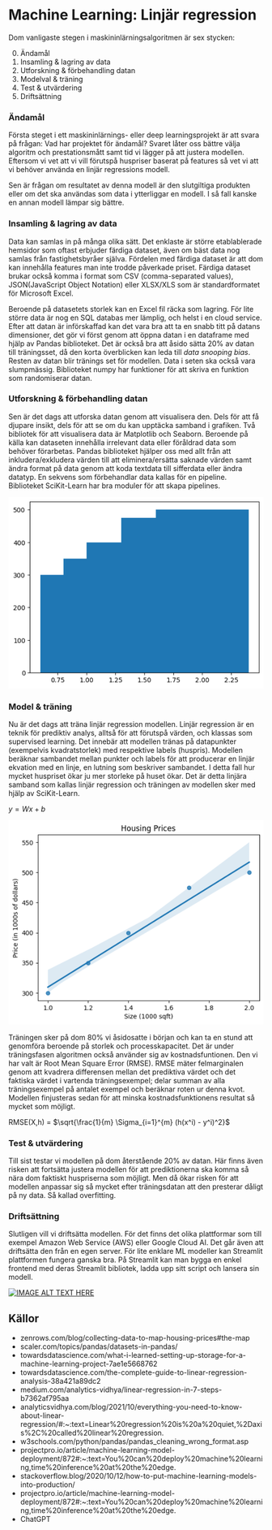 # Machine Learning: Linjär regression 

Dom vanligaste stegen i maskininlärningsalgoritmen är sex stycken: 

0) Ändamål
1) Insamling & lagring av data 
2) Utforskning & förbehandling datan 
3) Modelval & träning 
4) Test & utvärdering
5) Driftsättning

### Ändamål
Första steget i ett maskininlärnings- eller deep learningsprojekt är att svara på frågan: Vad har projektet för ändamål? Svaret låter oss bättre välja algoritm och prestationsmått samt tid vi lägger på att justera modellen. Eftersom vi vet att vi vill förutspå huspriser baserat på features så vet vi att vi behöver använda en linjär regressions modell.

Sen är frågan om resultatet av denna modell är den slutgiltiga produkten eller om det ska användas som data i ytterliggar en modell.
I så fall kanske en annan modell lämpar sig bättre.


### Insamling & lagring av data

Data kan samlas in på många olika sätt. Det enklaste är större etablablerade hemsidor som oftast erbjuder färdiga dataset, även om bäst data nog samlas från fastighetsbyråer själva. Fördelen med färdiga dataset är att dom kan innehålla features man inte trodde påverkade priset. Färdiga dataset brukar också komma i format som CSV (comma-separated values), JSON(JavaScript Object Notation) eller XLSX/XLS som är standardformatet för Microsoft Excel.

Beroende på datasetets storlek kan en Excel fil räcka som lagring. För lite större data är nog en SQL databas mer lämplig, och helst i en cloud service.
Efter att datan är införskaffad kan det vara bra att ta en snabb titt på datans dimensioner, det gör vi först genom att öppna datan i en dataframe med hjälp av Pandas biblioteket. Det är också bra att åsido sätta 20% av datan till träningsset, då den korta överblicken kan leda till _data snooping bias_.
Resten av datan blir tränings set för modellen. Data i seten ska också vara slumpmässig. Biblioteket numpy har funktioner för att skriva en funktion som randomiserar datan.


### Utforskning & förbehandling datan
Sen är det dags att utforska datan genom att visualisera den. Dels för att få djupare insikt, dels för att se om du kan upptäcka samband i grafiken. Två bibliotek för att visualisera data är Matplotlib och Seaborn. Beroende på källa kan dataseten innehålla irrelevant data eller föråldrad data som behöver förarbetas. Pandas biblioteket hjälper oss med allt från att inkludera/exkludera värden till att eliminera/ersätta saknade värden samt ändra format på data genom att koda textdata till sifferdata eller ändra datatyp. En sekvens som förbehandlar data kallas för en pipeline. Biblioteket SciKit-Learn har bra moduler för att skapa pipelines.

![Graf](https://github.com/koop46/koop46/blob/main/output1.png?raw=true)

### Model & träning
Nu är det dags att träna linjär regression modellen. Linjär regression är en teknik för prediktiv analys, alltså för att förutspå värden, och klassas som supervised learning. Det innebär att modellen tränas på datapunkter (exempelvis kvadratstorlek) med respektive labels (huspris). Modellen beräknar sambandet mellan punkter och labels för att producerar en linjär ekvation med en linje, en lutning som beskriver sambandet. I detta fall hur mycket huspriset ökar ju mer storleke på huset ökar. Det är detta linjära samband som kallas linjär regression och träningen av modellen sker med hjälp av SciKit-Learn.


$y = Wx + b$

![Graf](https://github.com/koop46/koop46/blob/main/output.png?raw=true)

Träningen sker på dom 80% vi åsidosatte i början och kan ta en stund att genomföra beroende på storlek och processkapacitet. Det är under träningsfasen algoritmen också använder sig av kostnadsfuntionen. Den vi har valt är Root Mean Square Error (RMSE). RMSE mäter felmarginalen genom att kvadrera differensen mellan det prediktiva värdet och det faktiska värdet i vartenda träningsexempel; delar summan av alla träningsexempel på antalet exempel och beräknar roten ur denna kvot. Modellen finjusteras sedan för att minska kostnadsfunktionens resultat så mycket som möjligt.


RMSE(X,h) = $\sqrt{\frac{1}{m} \Sigma_{i=1}^{m} (h(x^i) - y^i)^2}$

### Test & utvärdering 

Till sist testar vi modellen på dom återstående 20% av datan. Här finns även risken att fortsätta justera modellen för att prediktionerna ska komma så nära dom faktiskt huspriserna som möjligt. Men då ökar risken för att modellen anpassar sig så mycket efter träningsdatan att den presterar dåligt på ny data. Så kallad overfitting.


### Driftsättning 

Slutligen vill vi driftsätta modellen. För det finns det olika plattformar som till exempel Amazon Web Service (AWS) eller Google Cloud AI. Det går även att driftsätta den från en egen server. För lite enklare ML modeller kan Streamlit plattformen fungera ganska bra. 
På Streamlit kan man bygga en enkel frontend med deras Streamlit bibliotek, ladda upp sitt script och lansera sin modell.



[![IMAGE ALT TEXT HERE](https://img.youtube.com/vi/8M20LyCZDOY/0.jpg)](https://www.youtube.com/watch?v=8M20LyCZDOY)



## Källor

- zenrows.com/blog/collecting-data-to-map-housing-prices#the-map 
- scaler.com/topics/pandas/datasets-in-pandas/ 
- towardsdatascience.com/what-i-learned-setting-up-storage-for-a-machine-learning-project-7ae1e5668762 
- towardsdatascience.com/the-complete-guide-to-linear-regression-analysis-38a421a89dc2 
- medium.com/analytics-vidhya/linear-regression-in-7-steps-b7362af795aa 
- analyticsvidhya.com/blog/2021/10/everything-you-need-to-know-about-linear-regression/#:~:text=Linear%20regression%20is%20a%20quiet,%2Daxis%2C%20called%20linear%20regression.
- w3schools.com/python/pandas/pandas_cleaning_wrong_format.asp
- projectpro.io/article/machine-learning-model-deployment/872#:~:text=You%20can%20deploy%20machine%20learning,time%20inference%20at%20the%20edge.
- stackoverflow.blog/2020/10/12/how-to-put-machine-learning-models-into-production/
- projectpro.io/article/machine-learning-model-deployment/872#:~:text=You%20can%20deploy%20machine%20learning,time%20inference%20at%20the%20edge.
- ChatGPT
